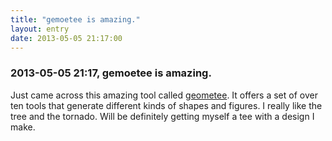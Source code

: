 ```yaml
---
title: "gemoetee is amazing."
layout: entry
date: 2013-05-05 21:17:00
---
```

### 2013-05-05 21:17, gemoetee is amazing. 

Just came across this amazing tool called [geometee](http://geometee.com/). It offers a set of over ten tools that generate different kinds of shapes and figures. I really like the tree and the tornado. Will be definitely getting myself a tee with a design I make. 
